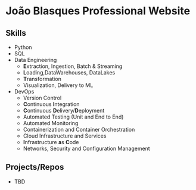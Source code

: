 # João Blasques Professional Website

## Skills

- Python
- SQL
- Data Engineering
    - **E**xtraction, Ingestion, Batch & Streaming
    - **L**oading,DataWarehouses, DataLakes
    - **T**ransformation
    - Visualization, Delivery to ML
- DevOps
    - Version Control
    - **C**ontinuous **I**ntegration
    - **C**ontinuous **D**elivery/**D**eployment
    - Automated Testing (Unit and End to End)
    - Automated Monitoring
    - Containerization and Container Orchestration
    - Cloud Infrastructure and Services
    - **I**nfrastructure **a**s **C**ode
    - Networks, Security and Configuration Management

## Projects/Repos

- TBD



